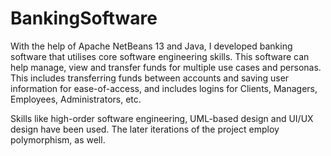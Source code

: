 # BankingSoftware

With the help of Apache NetBeans 13 and Java, I developed banking software that utilises core software engineering skills. This software can help manage, view and transfer funds for multiple use cases and personas. This includes transferring funds between accounts and saving user information for ease-of-access, and includes logins for Clients, Managers, Employees, Administrators, etc.

Skills like high-order software engineering, UML-based design and UI/UX design have been used. The later iterations of the project employ polymorphism, as well.
